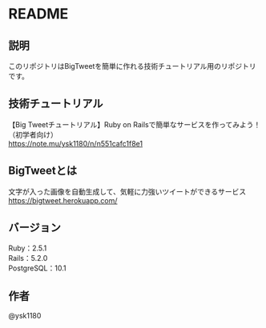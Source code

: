 # README

## 説明
このリポジトリはBigTweetを簡単に作れる技術チュートリアル用のリポジトリです。  

## 技術チュートリアル
【Big Tweetチュートリアル】Ruby on Railsで簡単なサービスを作ってみよう！（初学者向け）  
https://note.mu/ysk1180/n/n551cafc1f8e1

## BigTweetとは
文字が入った画像を自動生成して、気軽に力強いツイートができるサービス  
https://bigtweet.herokuapp.com/

## バージョン
Ruby：2.5.1  
Rails：5.2.0  
PostgreSQL：10.1

## 作者
@ysk1180
